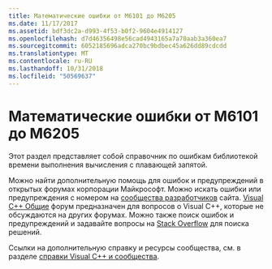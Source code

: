 ```yaml
---
title: Математические ошибки от M6101 до M6205
ms.date: 11/17/2017
ms.assetid: bdf3dc2a-d993-4f53-b0f2-9604e4914127
ms.openlocfilehash: d7d46356498e56cad4943165a7a70aab3a360ea7
ms.sourcegitcommit: 6052185696adca270bc9bdbec45a626dd89cdcdd
ms.translationtype: MT
ms.contentlocale: ru-RU
ms.lasthandoff: 10/31/2018
ms.locfileid: "50569637"
---
```

# <a name="math-errors-m6101-through-m6205"></a>Математические ошибки от M6101 до M6205

Этот раздел представляет собой справочник по ошибкам библиотекой времени выполнения вычисления с плавающей запятой.

Можно найти дополнительную помощь для ошибок и предупреждений в открытых форумах корпорации Майкрософт. Можно искать ошибки или предупреждения с номером на [сообщества разработчиков](https://developercommunity.visualstudio.com) сайта. [Visual C++ Общие](https://social.msdn.microsoft.com/Forums/vstudio/en-US/home?forum=vcgeneral) форум предназначен для вопросов о Visual C++, которые не обсуждаются на других форумах. Можно также поиск ошибок и предупреждений и задавайте вопросы на [Stack Overflow](http://stackoverflow.com/) для поиска решений.

Ссылки на дополнительную справку и ресурсы сообщества, см. в разделе [справки Visual C++ и сообщества](../../visual-cpp-help-and-community.md).